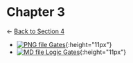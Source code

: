 # Chapter 3

← [Back to Section 4](..)

- [![PNG file](https://img.icons8.com/windows/512/4a90e2/image-document.png) Gates](gates.png){:height="11px"}
- [![MD file](https://img.icons8.com/windows/512/4a90e2/regular-document.png) Logic Gates](logic_gates.html){:height="11px"}
